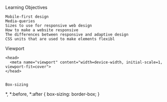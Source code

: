 Learning Objectives
```
Mobile-first design
Media-queries
Sizes to use for responsive web design
How to make a website responsive
The differences between responsive and adaptive design
CSS units that are used to make elements flexibl

```

Viewport

```
<head>
  <meta name="viewport" content="width=device-width, initial-scale=1, viewport-fit=cover">
</head>


Box-sizing

```
*, *:before, *:after {
  box-sizing: border-box;
}
```